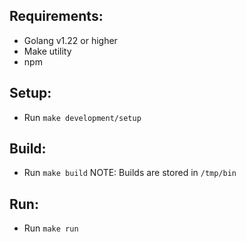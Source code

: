 ## Requirements:
- Golang v1.22 or higher
- Make utility
- npm

## Setup:
- Run `make development/setup`

## Build:
- Run `make build`
NOTE: Builds are stored in `/tmp/bin`

## Run:
- Run `make run`
